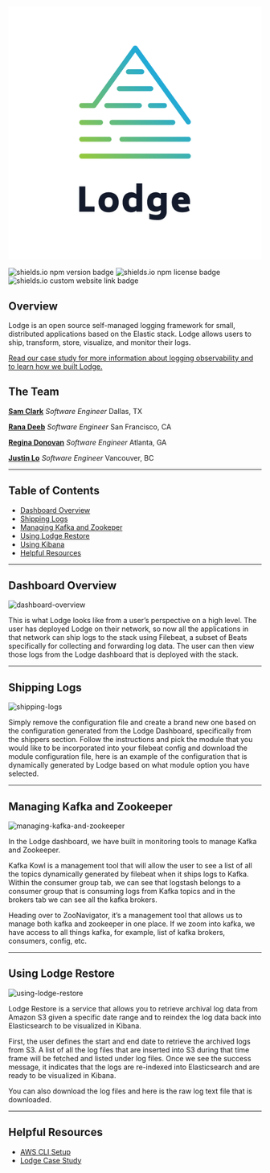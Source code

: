 ![lodge-logo](https://github.com/lodge-logging/Lodge-CLI/blob/main/img/Lodge_logo_color.png)

![shields.io npm version badge](https://img.shields.io/npm/v/lodge-cli)
![shields.io npm license badge](https://img.shields.io/npm/l/lodge-cli)
![shields.io custom website link badge](https://img.shields.io/static/v1?label=website&message=lodge-logging.github.io&color=blue)

## Overview

Lodge is an open source self-managed logging framework for small, distributed applications based on the Elastic stack. Lodge allows users to ship, transform, store, visualize, and monitor their logs.


[Read our case study for more information about logging observability and to learn how we built Lodge.](https://lodge-logging.github.io)

## The Team

**[Sam Clark](https://www.linkedin.com/in/sam-clark-0aa74390/)** _Software Engineer_ Dallas, TX

**[Rana Deeb](https://www.linkedin.com/in/rana-deeb/)** _Software Engineer_ San Francisco, CA

**[Regina Donovan](https://www.linkedin.com/in/regina-donovan-82242040/)** _Software Engineer_ Atlanta, GA

**[Justin Lo](https://www.linkedin.com/in/justinkevinheilo/)** _Software Engineer_ Vancouver, BC

---

## Table of Contents

- [Dashboard Overview](https://github.com/lodge-logging/Lodge-Dashboard#dashboard-overview)
- [Shipping Logs](https://github.com/lodge-logging/Lodge-Dashboard#shipping-logs)
- [Managing Kafka and Zookeper](https://github.com/lodge-logging/Lodge-Dashboard#managing-kafka-and-zookeeper)
- [Using Lodge Restore](https://github.com/lodge-logging/Lodge-Dashboard#using-lodge-restore)
- [Using Kibana](https://github.com/lodge-logging/Lodge-Dashboard#using-kibana)
- [Helpful Resources](https://github.com/lodge-logging/Lodge-Dashboard#helpful-resources)

---

## Dashboard Overview

![dashboard-overview](https://github.com/lodge-logging/Lodge-Dashboard/blob/main/img/dashboard-overview.gif)

This is what Lodge looks like from a user’s perspective on a high level. The user has deployed Lodge on their network, so now all the applications in that network can ship logs to the stack using Filebeat, a subset of Beats specifically for collecting and forwarding log data. The user can then view those logs from the Lodge dashboard that is deployed with the stack.


---

## Shipping Logs

![shipping-logs](https://github.com/lodge-logging/Lodge-Dashboard/blob/main/img/shipping-logs.gif)

Simply remove the configuration file and create a brand new one based on the configuration generated from the Lodge Dashboard, specifically from the shippers section. Follow the instructions and pick the module that you would like to be incorporated into your filebeat config and download the module configuration file,  here is an example of the configuration that is dynamically generated by Lodge based on what module option you have selected.

---

## Managing Kafka and Zookeeper

![managing-kafka-and-zookeeper](https://github.com/lodge-logging/Lodge-Dashboard/blob/main/img/managing-kafka-and-zookeeper.gif)

In the Lodge dashboard, we have built in monitoring tools to manage Kafka and Zookeeper.

Kafka Kowl is a management tool that will allow the user to see a list of all the topics dynamically generated by filebeat when it ships logs to Kafka. Within the consumer group tab, we can see that logstash belongs to a consumer group that is consuming logs from Kafka topics and in the brokers tab we can see all the kafka brokers.

Heading over to ZooNavigator, it’s a management tool  that allows us to manage both kafka and zookeeper in one place. If we zoom into kafka, we have access to all things kafka, for example, list of kafka brokers, consumers, config, etc. 

---

## Using Lodge Restore 

![using-lodge-restore](https://github.com/lodge-logging/Lodge-Dashboard/blob/main/img/using-lodge-restore.gif)

Lodge Restore is a service that allows you to retrieve archival log data from Amazon S3 given a specific date range and to reindex the log data back into Elasticsearch to be visualized in Kibana. 

First, the user defines the start and end date to retrieve the archived logs from S3. A list of all the log files that are inserted into S3 during that time frame will be fetched and listed under log files. Once we see the success message, it indicates that the logs are re-indexed into Elasticsearch and are ready to be visualized in Kibana. 

You can also download the log files and here is the raw log text file that is downloaded. 

---

## Helpful Resources

- [AWS CLI Setup](https://docs.aws.amazon.com/cli/latest/userguide/cli-chap-welcome.html)
- [Lodge Case Study](https://lodge-logging.github.io)

[npm]: https://www.npmjs.com/package/lodge-cli
